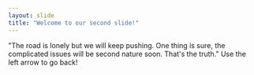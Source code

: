 ```yaml
---
layout: slide
title: "Welcome to our second slide!"
---
```

"The road is lonely but we will keep pushing. One thing is sure, the complicated issues will be second nature soon. That's the truth."
Use the left arrow to go back!
